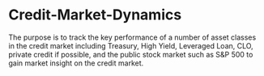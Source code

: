 # Credit-Market-Dynamics
The purpose is to track the key performance of a number of asset classes in the credit market including Treasury, High Yield, Leveraged Loan, CLO, private credit if possible, and the public stock market such as S&P 500 to gain market insight on the credit market.
